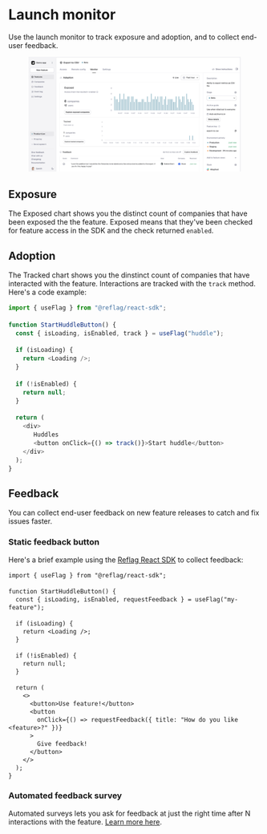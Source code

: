 # Launch monitor

Use the launch monitor to track exposure and adoption, and to collect end-user feedback.

<figure><img src="../../.gitbook/assets/Monitor (6).png" alt=""><figcaption></figcaption></figure>

## Exposure

The Exposed chart shows you the distinct count of companies that have been exposed the the feature. Exposed means that they've been checked for feature access in the SDK and the check returned `enabled`.

## Adoption

The Tracked chart shows you the dinstinct count of companies that have interacted with the feature. Interactions are tracked with the `track` method. Here's a code example:

```typescript
import { useFlag } from "@reflag/react-sdk";

function StartHuddleButton() {
  const { isLoading, isEnabled, track } = useFlag("huddle");

  if (isLoading) {
    return <Loading />;
  }

  if (!isEnabled) {
    return null;
  }

  return (
    <div>
       Huddles
       <button onClick={() => track()}>Start huddle</button> 
    </div>
  );
}
```

## Feedback

You can collect end-user feedback on new feature releases to catch and fix issues faster.&#x20;

### Static feedback button

Here's a brief example using the [Reflag React SDK](../../supported-languages/react-sdk/) to collect feedback:

```tsx
import { useFlag } from "@reflag/react-sdk";

function StartHuddleButton() {
  const { isLoading, isEnabled, requestFeedback } = useFlag("my-feature");

  if (isLoading) {
    return <Loading />;
  }

  if (!isEnabled) {
    return null;
  }

  return (
    <>
      <button>Use feature!</button>
      <button
        onClick={() => requestFeedback({ title: "How do you like <feature>?" })}
      >
        Give feedback!
      </button>
    </>
  );
}
```

### Automated feedback survey

Automated surveys lets you ask for feedback at just the right time after N interactions with the feature. [Learn more here](automated-feedback-surveys.md).
